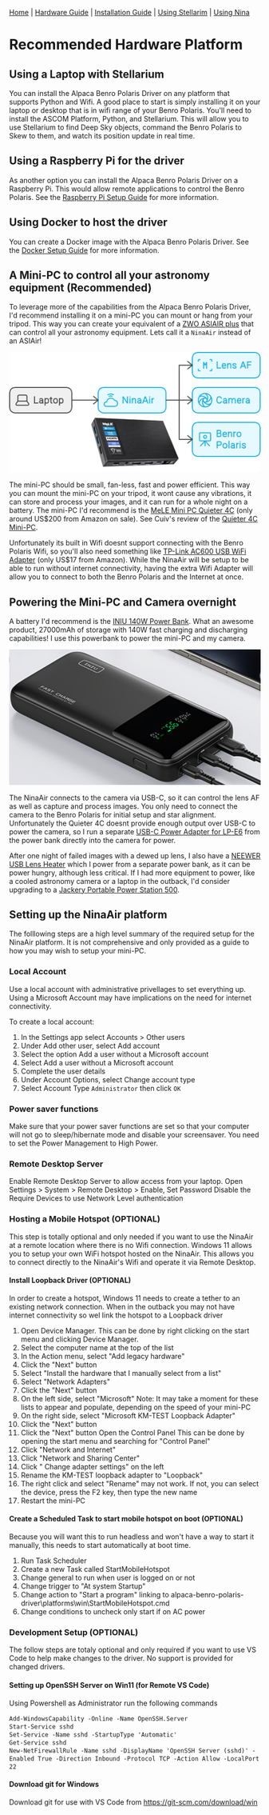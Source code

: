 [Home](../README.md) | [Hardware Guide](./hardware.md) | [Installation Guide](./installation.md) | [Using Stellarim](./stellarium.md) | [Using Nina](./nina.md)

# Recommended Hardware Platform
## Using a Laptop with Stellarium
You can install the Alpaca Benro Polaris Driver on any platform that supports Python and Wifi. A good place to start is simply installing it on your laptop or desktop that is in wifi range of your Benro Polaris.  You'll need to install the ASCOM Platform, Python, and Stellarium. This will allow you to use Stellarium to find Deep Sky objects, command the Benro Polaris to Skew to them, and watch its position update in real time.

## Using a Raspberry Pi for the driver
As another option you can install the Alpaca Benro Polaris Driver on a Raspberry Pi. This would allow remote applications to control the Benro Polaris. See the [Raspberry Pi Setup Guide](./raspberrypi.md) for more information.

## Using Docker to host the driver
You can create a Docker image with the Alpaca Benro Polaris Driver. See the [Docker Setup Guide](./docker.md) for more information.

## A Mini-PC to control all your astronomy equipment (Recommended)
To leverage more of the capabilities from the Alpaca Benro Polaris Driver, I'd recommend installing it on a mini-PC you can mount or hang from your tripod. This way you can create your equivalent of a [ZWO ASIAIR plus](https://www.zwoastro.com/product/asiair-plus/) that can control all your astronomy equipment. Lets call it a `NinaAir` instead of an ASIAir!

![Hardware Architecture](images/abp-hardware.png)

The mini-PC should be small, fan-less, fast and power efficient. This way you can mount the mini-PC on your tripod, it wont cause any vibrations, it can store and process your images, and it can run for a whole night on a battery. The mini-PC I'd recommend is the [MeLE Mini PC Quieter 4C](https://www.amazon.com/MeLE-Mini-Quieter-4C-Astrophotography/dp/B0CP3YL6J7) (only around US$200 from Amazon on sale). See Cuiv's review of the [Quieter 4C Mini-PC](https://www.youtube.com/watch?app=desktop&v=j8lcDyw1toQ). 


Unfortunately its built in Wifi doesnt support connecting with the Benro Polaris Wifi, so you'll also need something like [TP-Link AC600 USB WiFi Adapter](https://www.amazon.com/wireless-USB-WiFi-Adapter-PC/dp/B07P5PRK7J/) (only US$17 from Amazon). While the NinaAir will be setup to be able to run without internet connectivity, having the extra Wifi Adapter will allow you to connect to both the Benro Polaris and the Internet at once.

## Powering the Mini-PC and Camera overnight
A battery I'd recommend is the [INIU 140W Power Bank](https://www.amazon.com.au/dp/B0CB1FWNMK). What an awesome product, 27000mAh of storage with 140W fast charging and discharging capabilities! I use this powerbank to power the mini-PC and my camera. 

![INIU 140W Power Bank](images/battery.png)

The NinaAir connects to the camera via USB-C, so it can control the lens AF as well as capture and process images. You only need to connect the camera to the Benro Polaris for initial setup and star alignment. Unfortunately the Quieter 4C doesnt provide enough output over USB-C to power the camera, so I run a separate [USB-C Power Adapter for LP-E6](https://www.amazon.com.au/dp/B08PD8Z3JG) from the power bank  directly into the camera for power. 

After one night of failed images with a dewed up lens, I also have a [NEEWER USB Lens Heater](https://www.amazon.com/Telescope-Temperature-Regulator-Condensation-Astrophotography/dp/B0C6Q4YFFC) which I power from a separate power bank, as it can be power hungry, although less critical. If I had more equipment to power, like a cooled astronomy camera or a laptop in the outback, I'd consider upgrading to a [Jackery Portable Power Station 500](https://www.amazon.com.au/Jackery-Portable-Explorer-Generator-Adventure/dp/B08744R27F).


## Setting up the NinaAir platform
The folllowing steps are a high level summary of the required setup for the NinaAir platform. It is not comprehensive and only provided as a guide to how you may wish to setup your mini-PC.

### Local Account
Use a local account with administrative privellages to set everything up. Using a Microsoft Account may have implications on the need for internet connectivity. 

To create a local account:
1. In the Settings app select Accounts > Other users 
2. Under Add other user, select Add account
4. Select the option Add a user without a Microsoft account
5. Select Add a user without a Microsoft account
6. Complete the user details
7. Under Account Options, select Change account type
8. Select Account Type `Administrator` then click `OK`

### Power saver functions
Make sure that your power saver functions are set so that your computer will not go to sleep/hibernate mode and disable your screensaver.
You need to set the Power Management to High Power.

### Remote Desktop Server
Enable Remote Desktop Server to allow access from your laptop.
Open Settings > System > Remote Desktop > Enable, Set Password
Disable the Require Devices to use Network Level authentication

### Hosting a Mobile Hotspot (OPTIONAL)
This step is totally optional and only needed if you want to use the NinaAir at a remote location where there is no Wifi connection. Windows 11 allows you to setup your own WiFi hotspot hosted on the NinaAir. This allows you to connect directly to the NinaAir's Wifi and operate it via Remote Desktop.

#### Install Loopback Driver (OPTIONAL)
In order to create a hotspot, Windows 11 needs to create a tether to an existing network connection. When in the outback you may not have internet connectivity so wel link the hotspot to a Loopback driver

1. Open Device Manager. This can be done by right clicking on the start menu and clicking Device Manager.
2. Select the computer name at the top of the list
3. In the Action menu, select "Add legacy hardware"
4. Click the "Next" button
5. Select "Install the hardware that I manually select from a list"
6. Select "Network Adapters"
7. Click the "Next" button
8. On the left side, select "Microsoft" Note: It may take a moment for these lists to appear and populate, depending on the speed of your mini-PC
9. On the right side, select "Microsoft KM-TEST Loopback Adapter"
10. Click the "Next" button
11. Click the "Next" button
Open the Control Panel This can be done by opening the start menu and searching for "Control Panel"
12. Click "Network and Internet"
13. Click "Network and Sharing Center"
14. Click " Change adapter settings" on the left
15. Rename the KM-TEST loopback adapter to "Loopback"
16. The right click and select "Rename" may not work. If not, you can select the device, press the F2 key, then type the new name
17. Restart the mini-PC

#### Create a Scheduled Task to start mobile hotspot on boot (OPTIONAL)
Because you will want this to run headless and won't have a way to start it manually, this needs to start automatically at boot time. 

1. Run Task Scheduler
2. Create a new Task called StartMobileHotspot
3. Change general to run when user is logged on or not
4. Change trigger to "At system Startup"
5. Change action to "Start a program" linking to alpaca-benro-polaris-driver\platforms\win\StartMobileHotspot.cmd
6. Change conditions to uncheck only start if on AC power

### Development Setup (OPTIONAL)
The follow steps are totaly optional and only required if you want to use VS Code to help make changes to the driver.
No support is  provided for changed drivers.

#### Setting up OpenSSH Server on Win11 (for Remote VS Code)
Using Powershell as Administrator run the following commands
```
Add-WindowsCapability -Online -Name OpenSSH.Server
Start-Service sshd
Set-Service -Name sshd -StartupType 'Automatic'
Get-Service sshd
New-NetFirewallRule -Name sshd -DisplayName 'OpenSSH Server (sshd)' -Enabled True -Direction Inbound -Protocol TCP -Action Allow -LocalPort 22
```
#### Download git for Windows
Download git for use with VS Code from https://git-scm.com/download/win
